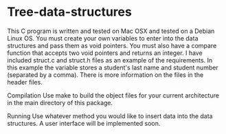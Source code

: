 # Tree-data-structures

This C program is written and tested on Mac OSX and tested on a Debian Linux OS. You must create your own variables to enter into the data structures and pass them as void pointers. You must also have a compare function that accepts two void pointers and returns an integer. I have included struct.c and struct.h files as an example of the requirements. In this example the variable stores a student's last name and student number (separated by a comma). There is more information on the files in the header files.

Compilation
Use make to build the object files for your current architecture in the main directory of this package. 

Running
Use whatever method you would like to insert data into the data structures. A user interface will be implemented soon.
